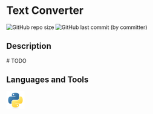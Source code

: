 # Text Converter
<p>
    <img alt="GitHub repo size" src="https://img.shields.io/github/repo-size/I-antiva-I/TextConverter">
    <img alt="GitHub last commit (by committer)" src="https://img.shields.io/github/last-commit/I-antiva-I/TextConverter">
</p>

## Description
<p>
	# TODO
</p>

## Languages and Tools
<p align="left">
  <a href="https://www.python.org" target="_blank" rel="noreferrer">
    <img src="https://raw.githubusercontent.com/devicons/devicon/master/icons/python/python-original.svg" alt="python" width="48" height="48"/> 
  </a>
</p>
